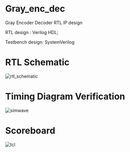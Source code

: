 # Gray_enc_dec

Gray Encoder Decoder RTL IP design

RTL design : Verilog HDL;

Testbench design: SystemVerilog


# RTL Schematic
![rtl_schematic](https://github.com/arpitpaul/Gray_enc_dec/assets/111978808/95467803-57ee-4d2b-ab47-e101140641cb)

# Timing Diagram Verification
![simwave](https://github.com/arpitpaul/Gray_enc_dec/assets/111978808/ac850e7a-629c-4fbb-8ae0-414088fe7ee8)

# Scoreboard
![tcl](https://github.com/arpitpaul/Gray_enc_dec/assets/111978808/ecf48b86-4549-4e57-964e-55d49eaf4330)
